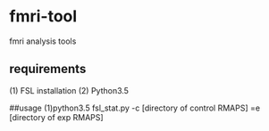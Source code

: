# fmri-tool
fmri analysis tools

## requirements
(1) FSL installation
(2) Python3.5

##usage
(1)python3.5 fsl_stat.py -c [directory of control RMAPS] =e [directory of exp RMAPS]

